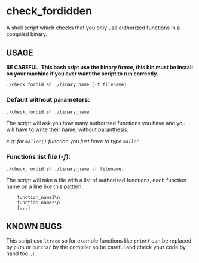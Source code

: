 # check_fordidden
A shell script which checks that you only use authorized functions in a compiled binary.

## USAGE
  
 **BE CAREFUL: This bash sript use the binary *ltrace*, this bin must be install on your machine if you ever want the script to run correctly.**

```
./check_forbid.sh ./binary_name [-f filename]
```

### Default without parameters:
```
./check_forbid.sh ./binary_name
```
The script will ask you how many authorized functions you have and you will have to write their name, without paranthesis.

 *e.g: for ```malloc()``` function you just have to type ```malloc```*

### Functions list file (*-f*): 
```
./check_forbid.sh ./binary_name -f filename:
```
The script will take a file with a list of authorized functions, each function name on a line
like this pattern:

        function_name1\n
        function_name2\n
        [...]

## KNOWN BUGS

This script use ```ltrace``` so for example functions like ```printf``` can be replaced by ```puts``` or ```putchar``` by the compiler so be careful and check your code by hand too. ;).
